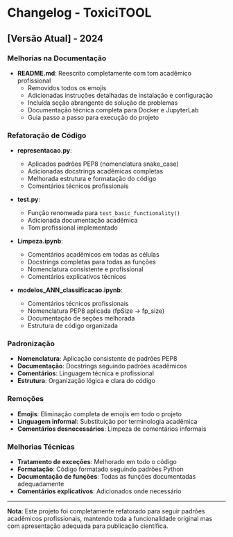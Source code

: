 # Changelog - ToxiciTOOL

## [Versão Atual] - 2024

### Melhorias na Documentação
- **README.md**: Reescrito completamente com tom acadêmico profissional
  - Removidos todos os emojis
  - Adicionadas instruções detalhadas de instalação e configuração
  - Incluída seção abrangente de solução de problemas
  - Documentação técnica completa para Docker e JupyterLab
  - Guia passo a passo para execução do projeto

### Refatoração de Código
- **representacao.py**: 
  - Aplicados padrões PEP8 (nomenclatura snake_case)
  - Adicionadas docstrings acadêmicas completas
  - Melhorada estrutura e formatação do código
  - Comentários técnicos profissionais

- **test.py**:
  - Função renomeada para `test_basic_functionality()`
  - Adicionada documentação acadêmica
  - Tom profissional implementado

- **Limpeza.ipynb**:
  - Comentários acadêmicos em todas as células
  - Docstrings completas para todas as funções
  - Nomenclatura consistente e profissional
  - Comentários explicativos técnicos

- **modelos_ANN_classificacao.ipynb**:
  - Comentários técnicos profissionais
  - Nomenclatura PEP8 aplicada (fpSize → fp_size)
  - Documentação de seções melhorada
  - Estrutura de código organizada

### Padronização
- **Nomenclatura**: Aplicação consistente de padrões PEP8
- **Documentação**: Docstrings seguindo padrões acadêmicos
- **Comentários**: Linguagem técnica e profissional
- **Estrutura**: Organização lógica e clara do código

### Remoções
- **Emojis**: Eliminação completa de emojis em todo o projeto
- **Linguagem informal**: Substituição por terminologia acadêmica
- **Comentários desnecessários**: Limpeza de comentários informais

### Melhorias Técnicas
- **Tratamento de exceções**: Melhorado em todo o código
- **Formatação**: Código formatado seguindo padrões Python
- **Documentação de funções**: Todas as funções documentadas adequadamente
- **Comentários explicativos**: Adicionados onde necessário

---

**Nota**: Este projeto foi completamente refatorado para seguir padrões acadêmicos profissionais, mantendo toda a funcionalidade original mas com apresentação adequada para publicação científica.
